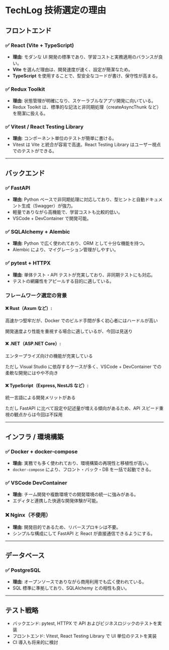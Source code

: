 # TechLog 技術選定の理由

## フロントエンド

### ✅ React (Vite + TypeScript)

- **理由**: モダンな UI 開発の標準であり、学習コストと実務適用のバランスが良い。
- **Vite** を選んだ理由は、開発速度が速く、設定が簡潔なため。
- **TypeScript** を使用することで、型安全なコードが書け、保守性が高まる。

### ✅ Redux Toolkit

- **理由**: 状態管理が明確になり、スケーラブルなアプリ開発に向いている。
- Redux Toolkit は、標準的な記法と非同期処理（createAsyncThunk など）を簡潔に扱える。

### ✅ Vitest / React Testing Library

- **理由**: コンポーネント単位のテストが簡単に書ける。
- Vitest は Vite と統合が容易で高速。React Testing Library はユーザー視点でのテストができる。

---

## バックエンド

### ✅ FastAPI

- **理由**: Python ベースで非同期処理に対応しており、型ヒントと自動ドキュメント生成（Swagger）が強力。
- 軽量でありながら高機能で、学習コストも比較的低い。
- VSCode + DevContainer で開発可能。

### ✅ SQLAlchemy + Alembic

- **理由**: Python で広く使われており、ORM として十分な機能を持つ。
- Alembic により、マイグレーション管理がしやすい。

### ✅ pytest + HTTPX

- **理由**: 単体テスト・API テストが充実しており、非同期テストにも対応。
- テストの網羅性をアピールする目的に適している。

### フレームワーク選定の背景

#### ❌ Rust（Axum など）:

高速かつ堅牢だが、Docker でのビルド手間が多く初心者にはハードルが高い

開発速度より性能を重視する場合に適しているが、今回は見送り

#### ❌ .NET（ASP.NET Core）:

エンタープライズ向けの機能が充実している

ただし Visual Studio に依存するケースが多く、VSCode + DevContainer での柔軟な開発にはやや不向き

#### ❌ TypeScript（Express, NestJS など）:

統一言語による開発メリットがある

ただし FastAPI に比べて設定や記述量が増える傾向があるため、API スピード重視の観点からは今回は不採用

---

## インフラ / 環境構築

### ✅ Docker + docker-compose

- **理由**: 実務でも多く使われており、環境構築の再現性と移植性が高い。
- `docker-compose` により、フロント・バック・DB を一括で起動できる。

### ✅ VSCode DevContainer

- **理由**: チーム開発や複数環境での開発環境の統一に強みがある。
- エディタと連携した快適な開発体験が可能。

### ❌ Nginx（不使用）

- **理由**: 開発目的であるため、リバースプロキシは不要。
- シンプルな構成にして FastAPI と React が直接通信できるようにする。

---

## データベース

### ✅ PostgreSQL

- **理由**: オープンソースでありながら商用利用でも広く使われている。
- SQL 標準に準拠しており、SQLAlchemy との相性も良い。

---

## テスト戦略

- バックエンド: pytest, HTTPX で API およびビジネスロジックのテストを実装
- フロントエンド: Vitest, React Testing Library で UI 単位のテストを実装
- CI 導入も将来的に検討
